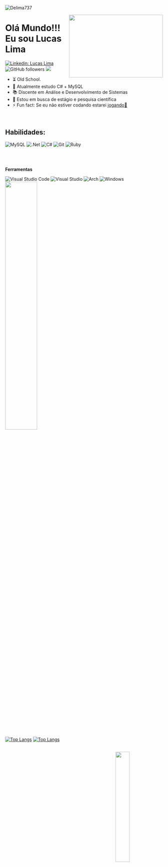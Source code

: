 <p align="left"> <img src="https://komarev.com/ghpvc/?username=Delima737&label=Profile%20views&color=129e00&style=plastic" alt="Delima737" /> </p>
 <img align="right" width="300" height="200" src="https://cdn.dribbble.com/users/1172342/screenshots/2742630/media/167feffe94b4bace37a25e4b3284d6da.gif">
<h1>Olá Mundo!!! Eu sou Lucas Lima </h1>

[![Linkedin: Lucas Lima ](https://img.shields.io/badge/-Delima737-blue?style=flat-square&logo=Linkedin&logoColor=white&link=https://www.linkedin.com/in/delima99//)](https://www.linkedin.com/in/delima99/) ![GitHub followers](https://img.shields.io/github/followers/Delima737?label=Follow&style=social)
![](https://visitor-badge.glitch.me/badge?page_id=Delima737)
 
- ⏳ Old School.
- 🌱 Atualmente estudo C# + MySQL 
- 📚 Discente em Análise e Desenvolvimento de Sistemas
- 👀 Estou em busca de estágio e pesquisa científica
- ⚡ Fun fact: Se eu não estiver codando estarei <a href="https://www.instagram.com/basquete.7l/"> jogando🏀 </a> 


<br>
<h2>Habilidades:</h2>

![MySQL](https://img.shields.io/badge/mysql-%2300f.svg?style=for-the-badge&logo=mysql&logoColor=white)
![.Net](https://img.shields.io/badge/.NET-5C2D91?style=for-the-badge&logo=.net&logoColor=white)
![C#](https://img.shields.io/badge/c%23-%23239120.svg?style=for-the-badge&logo=csharp&logoColor=white)
![Git](https://img.shields.io/badge/GitHub-100000?style=for-the-badge&logo=github&logoColor=white)
![Ruby](https://img.shields.io/badge/ruby-%23CC342D.svg?style=for-the-badge&logo=ruby&logoColor=white)
          
          
<br>

<br>

**Ferramentas**

![Visual Studio Code](https://img.shields.io/badge/Visual%20Studio%20Code-0078d7.svg?style=for-the-badge&logo=visual-studio-code&logoColor=white) 
![Visual Studio](https://img.shields.io/badge/Visual%20Studio-5C2D91.svg?style=for-the-badge&logo=visual-studio&logoColor=white)
![Arch](https://img.shields.io/badge/Arch%20Linux-1793D1?logo=arch-linux&logoColor=fff&style=for-the-badge)
![Windows](https://img.shields.io/badge/Windows-0078D6?style=for-the-badge&logo=windows&logoColor=white)
<br>
<a href="https://www.coursera.org/account/accomplishments/professional-cert/C2A67U34X57P"> <img align="center" width="45%"  src="https://mwcc.edu/wp-content/uploads/2020/09/Google-IT-Professional-Certificate-Logo.png"></a>


[![Top Langs](https://github-readme-stats-git-masterrstaa-rickstaa.vercel.app/api/top-langs/?username=Delima737&theme=great-gatsby)](https://github.com/Delima737/github-readme-stats)
[![Top Langs](https://github-readme-stats.vercel.app/api?username=Delima737&theme=great-gatsby&show_icons=true)](https://github.com/Delima737)     



<br>
<img align="right" width="30%" src="https://m1.behance.net/rendition/modules/98984487/disp/777fb9a87154b06c4433515ee841d61a.gif">
